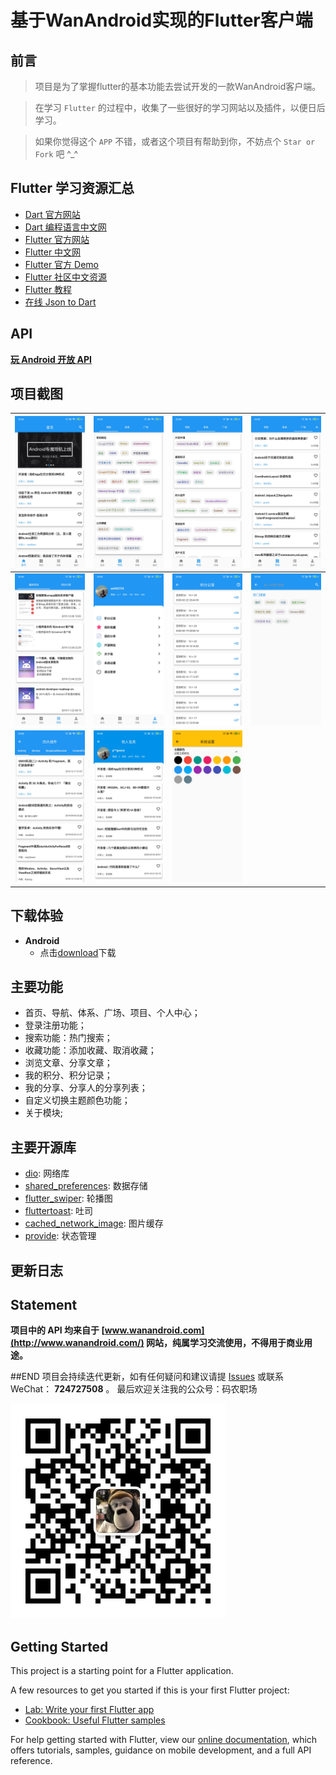 # 基于WanAndroid实现的Flutter客户端

## 前言

> 项目是为了掌握flutter的基本功能去尝试开发的一款WanAndroid客户端。 

> 在学习 `Flutter` 的过程中，收集了一些很好的学习网站以及插件，以便日后学习。

> 如果你觉得这个 `APP` 不错，或者这个项目有帮助到你，不妨点个 `Star or Fork` 吧 ^_^

## Flutter 学习资源汇总

- [Dart 官方网站](https://dart.dev/)
- [Dart 编程语言中文网](http://dart.goodev.org/)
- [Flutter 官方网站](https://flutter.dev/)
- [Flutter 中文网](https://flutterchina.club/)
- [Flutter 官方 Demo](https://github.com/flutter/flutter/tree/master/examples/flutter_gallery)
- [Flutter 社区中文资源](https://flutter.cn/)
- [Flutter 教程](https://guoshuyu.cn/home/wx/Flutter-1.html)
- [在线 Json to Dart](https://javiercbk.github.io/json_to_dart)

## API
[**玩 Android 开放 API**](http://www.wanandroid.com/blog/show/2)

## 项目截图

| ![](shareImg/01.jpg) | ![](shareImg/02.jpg) | ![](shareImg/03.jpg) | ![](shareImg/04.jpg) |
| --- | --- | --- | --- |
| ![](shareImg/05.jpg) | ![](shareImg/06.jpg) | ![](shareImg/07.jpg) | ![](shareImg/08.jpg) |
| ![](shareImg/09.jpg) | ![](shareImg/10.jpg) | ![](shareImg/11.jpg) | 

## 下载体验

- **Android**
    - 点击[download](https://github.com/sw950729/WanAndroid_Flutter/raw/master/android/app/release/app-release.apk)下载

## 主要功能

- 首页、导航、体系、广场、项目、个人中心；
- 登录注册功能；
- 搜索功能：热门搜索；
- 收藏功能：添加收藏、取消收藏；
- 浏览文章、分享文章；
- 我的积分、积分记录；
- 我的分享、分享人的分享列表；
- 自定义切换主题颜色功能；
- 关于模块;

## 主要开源库

- [dio](https://github.com/flutterchina/dio): 网络库
- [shared_preferences](https://pub.dartlang.org/packages/shared_preferences): 数据存储
- [flutter_swiper](https://github.com/best-flutter/flutter_swiper): 轮播图
- [fluttertoast](https://github.com/PonnamKarthik/FlutterToast): 吐司
- [cached_network_image](https://github.com/renefloor/flutter_cached_network_image): 图片缓存
- [provide](https://github.com/rrousselGit/provider): 状态管理

## 更新日志

## Statement

**项目中的 API 均来自于 [www.wanandroid.com](http://www.wanandroid.com/) 网站，纯属学习交流使用，不得用于商业用途。**

##END
项目会持续迭代更新，如有任何疑问和建议请提 [Issues](https://github.com/sw950729/WanAndroid_Flutter/issues) 或联系 WeChat： **724727508** 。
最后欢迎关注我的公众号：码农职场

![](images/3.0x/wechat_public_account.jpg)

## Getting Started

This project is a starting point for a Flutter application.

A few resources to get you started if this is your first Flutter project:

- [Lab: Write your first Flutter app](https://flutter.dev/docs/get-started/codelab)
- [Cookbook: Useful Flutter samples](https://flutter.dev/docs/cookbook)

For help getting started with Flutter, view our
[online documentation](https://flutter.dev/docs), which offers tutorials,
samples, guidance on mobile development, and a full API reference.
